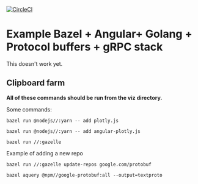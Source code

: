 [![CircleCI](https://circleci.com/gh/angular/angular-bazel-example.svg?style=svg)](https://circleci.com/gh/angular/angular-bazel-example)

# Example Bazel + Angular+ Golang + Protocol buffers + gRPC stack

This doesn't work yet.

## Clipboard farm

**All of these commands should be run from the viz directory.**

Some commands:

```shell
bazel run @nodejs//:yarn -- add plotly.js
```

```shell
bazel run @nodejs//:yarn -- add angular-plotly.js
```

```shell
bazel run //:gazelle
```

Example of adding a new repo

```shell
bazel run //:gazelle update-repos google.com/protobuf
```

```shell
bazel aquery @npm//google-protobuf:all --output=textproto
```
